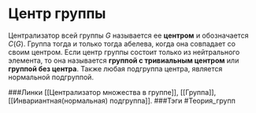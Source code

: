 # Центр группы
Централизатор всей группы $G$ называется ее **центром** и обозначается $C(G)$. 
Группа тогда и только тогда абелева, когда она совпадает со своим центром.
Если центр группы состоит только из нейтрального элемента, то она называется **группой с тривиальным центром** или **группой без центра**.
Также любая подгруппа центра, является нормальной подгруппой.

###Линки [[Централизатор множества в группе]], [[Группа]], [[Инвариантная(нормальная) подгруппа]].
###Тэги 
 #Теория_групп 